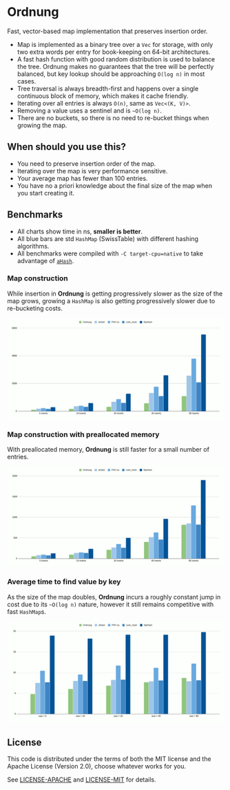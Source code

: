 # Ordnung

Fast, vector-based map implementation that preserves insertion order.

+ Map is implemented as a binary tree over a `Vec` for storage, with only
  two extra words per entry for book-keeping on 64-bit architectures.
+ A fast hash function with good random distribution is used to balance the
  tree. Ordnung makes no guarantees that the tree will be perfectly
  balanced, but key lookup should be approaching `O(log n)` in most cases.
+ Tree traversal is always breadth-first and happens over a single
  continuous block of memory, which makes it cache friendly.
+ Iterating over all entries is always `O(n)`, same as `Vec<(K, V)>`.
+ Removing a value uses a sentinel and is `~O(log n)`.
+ There are no buckets, so there is no need to re-bucket things when growing
  the map.

## When should you use this?

+ You need to preserve insertion order of the map.
+ Iterating over the map is very performance sensitive.
+ Your average map has fewer than 100 entries.
+ You have no a priori knowledge about the final size of the map when you
  start creating it.

## Benchmarks

+ All charts show time in ns, **smaller is better**.
+ All blue bars are std `HashMap` (SwissTable) with different hashing algorithms.
+ All benchmarks were compiled with `-C target-cpu=native` to take advantage of [`aHash`](https://github.com/tkaitchuck/ahash).

### Map construction

While insertion in **Ordnung** is getting progressively slower as the size of the
map grows, growing a `HashMap` is also getting progressively slower due to
re-bucketing costs.

![Map construction benchmark](bench_create.png)

### Map construction with preallocated memory

With preallocated memory, **Ordnung** is still faster for a small number of entries.

![Map construction benchmark with preallocated memory](bench_prealloc.png)

### Average time to find value by key

As the size of the map doubles, **Ordnung** incurs a roughly constant jump in cost
due to its `~O(log n)` nature, however it still remains competitive with fast
`HashMap`s.

![Map find benchmark](bench_find.png)

## License

This code is distributed under the terms of both the MIT license
and the Apache License (Version 2.0), choose whatever works for you.

See [LICENSE-APACHE](LICENSE-APACHE) and [LICENSE-MIT](LICENSE-MIT) for details.
